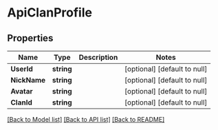 # ApiClanProfile

## Properties
Name | Type | Description | Notes
------------ | ------------- | ------------- | -------------
**UserId** | **string** |  | [optional] [default to null]
**NickName** | **string** |  | [optional] [default to null]
**Avatar** | **string** |  | [optional] [default to null]
**ClanId** | **string** |  | [optional] [default to null]

[[Back to Model list]](../README.md#documentation-for-models) [[Back to API list]](../README.md#documentation-for-api-endpoints) [[Back to README]](../README.md)


